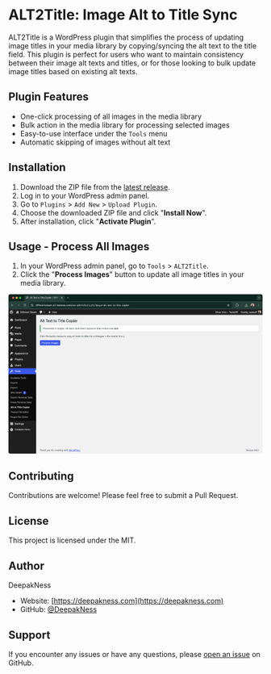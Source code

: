 # ALT2Title: Image Alt to Title Sync

ALT2Title is a WordPress plugin that simplifies the process of updating image titles in your media library by copying/syncing the alt text to the title field. This plugin is perfect for users who want to maintain consistency between their image alt texts and titles, or for those looking to bulk update image titles based on existing alt texts.

## Plugin Features

- One-click processing of all images in the media library
- Bulk action in the media library for processing selected images
- Easy-to-use interface under the `Tools` menu
- Automatic skipping of images without alt text

## Installation

1. Download the ZIP file from the [latest release](https://github.com/DeepakNess/alt2title/releases/latest).
2. Log in to your WordPress admin panel.
3. Go to `Plugins` > `Add New` > `Upload Plugin`.
4. Choose the downloaded ZIP file and click "**Install Now**".
5. After installation, click "**Activate Plugin**".

## Usage - Process All Images

1. In your WordPress admin panel, go to `Tools` > `ALT2Title`.
2. Click the "**Process Images**" button to update all image titles in your media library.

![Screenshot - Processing All Images using ALT2Title](screenshot.png)

## Contributing

Contributions are welcome! Please feel free to submit a Pull Request.

## License

This project is licensed under the MIT.

## Author

DeepakNess
- Website: [https://deepakness.com](https://deepakness.com)
- GitHub: [@DeepakNess](https://github.com/DeepakNess)

## Support

If you encounter any issues or have any questions, please [open an issue](https://github.com/DeepakNess/alt2title/issues) on GitHub.